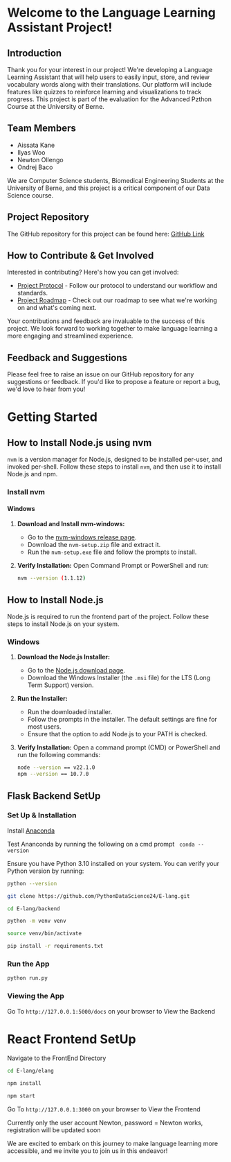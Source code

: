 # Welcome to the Language Learning Assistant Project!

## Introduction
Thank you for your interest in our project! We're developing a Language Learning Assistant that will help users to easily input, store, and review vocabulary words along with their translations. Our platform will include features like quizzes to reinforce learning and visualizations to track progress. This project is part of the evaluation for the Advanced Pzthon Course at the University of Berne.

## Team Members
- Aissata Kane  
- Ilyas Woo
- Newton Ollengo
- Ondrej Baco

We are Computer Science students, Biomedical Engineering Students at the University of Berne, and this project is a critical component of our Data Science course.

## Project Repository
The GitHub repository for this project can be found here: [GitHub Link ](https://github.com/Newton001/Language-Learning-Assistant.git)

## How to Contribute & Get Involved
Interested in contributing? Here's how you can get involved:
- [Project Protocol](https://github.com/Newton001/Language-Learning-Assistant.git) - Follow our protocol to understand our workflow and standards.
- [Project Roadmap](https://github.com/PythonDataScience24/Language-Learning-Assistant/blob/main/Roadmap.md) - Check out our roadmap to see what we're working on and what's coming next.

Your contributions and feedback are invaluable to the success of this project. We look forward to working together to make language learning a more engaging and streamlined experience.

## Feedback and Suggestions
Please feel free to raise an issue on our GitHub repository for any suggestions or feedback. If you'd like to propose a feature or report a bug, we'd love to hear from you!

# Getting Started

## How to Install Node.js using nvm

`nvm` is a version manager for Node.js, designed to be installed per-user, and invoked per-shell. Follow these steps to install `nvm`, and then use it to install Node.js and npm.

### Install nvm

#### Windows

1. **Download and Install nvm-windows:**
   - Go to the [nvm-windows release page](https://github.com/coreybutler/nvm-windows/releases).
   - Download the `nvm-setup.zip` file and extract it.
   - Run the `nvm-setup.exe` file and follow the prompts to install.

2. **Verify Installation:**
   Open Command Prompt or PowerShell and run:
   ```bash
   nvm --version (1.1.12)

## How to Install Node.js

Node.js is required to run the frontend part of the project. Follow these steps to install Node.js on your system.

### Windows

1. **Download the Node.js Installer:**
   - Go to the [Node.js download page](https://nodejs.org/).
   - Download the Windows Installer (the `.msi` file) for the LTS (Long Term Support) version.

2. **Run the Installer:**
   - Run the downloaded installer.
   - Follow the prompts in the installer. The default settings are fine for most users.
   - Ensure that the option to add Node.js to your PATH is checked.

3. **Verify Installation:**
   Open a command prompt (CMD) or PowerShell and run the following commands:
   ```bash
   node --version == v22.1.0
   npm --version == 10.7.0

## Flask Backend SetUp

### Set Up & Installation

Install [Anaconda](https://www.anaconda.com/download/success)

Test Ananconda by running the following on a cmd prompt 
``` conda --version```


Ensure you have Python 3.10 installed on your system. You can verify your Python version by running:

```bash
python --version

git clone https://github.com/PythonDataScience24/E-lang.git

cd E-lang/backend

python -m venv venv

source venv/bin/activate

pip install -r requirements.txt
```
### Run the App
```bash
python run.py

```
### Viewing the App
Go To ```http://127.0.0.1:5000/docs``` on your browser to View the Backend


# React Frontend SetUp

Navigate to the FrontEnd Directory

``` bash
cd E-lang/elang

npm install

npm start

```
Go To ```http://127.0.0.1:3000``` on your browser to View the Frontend

Currently only the user account Newton, password = Newton works, registration will be updated soon

We are excited to embark on this journey to make language learning more accessible, and we invite you to join us in this endeavor!
